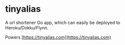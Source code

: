 
# tinyalias

A url shortener Go app, which can easily be deployed to Heroku/Dokku/Flynn.

Powers [https://tinyalias.com](https://tinyalias.com)

